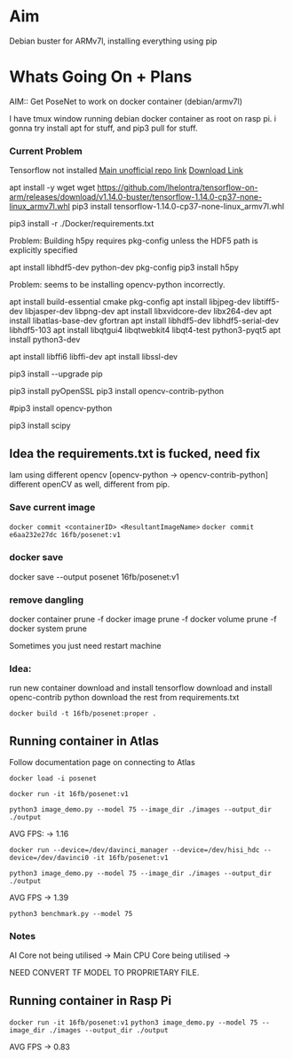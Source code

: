 # Aim
Debian buster for ARMv7l, installing everything using pip


# Whats Going On + Plans
AIM:: Get PoseNet to work on docker container (debian/armv7l)

I have tmux window running debian docker container as root on rasp pi.
i gonna try install apt for stuff, and pip3 pull for stuff.


### Current Problem
Tensorflow not installed 
[Main unofficial repo link](https://github.com/lhelontra/tensorflow-on-arm/releases)
[Download Link](https://github.com/lhelontra/tensorflow-on-arm/releases/download/v1.14.0-buster/tensorflow-1.14.0-cp37-none-linux_armv7l.whl)

apt install -y wget
wget https://github.com/lhelontra/tensorflow-on-arm/releases/download/v1.14.0-buster/tensorflow-1.14.0-cp37-none-linux_armv7l.whl
pip3 install tensorflow-1.14.0-cp37-none-linux_armv7l.whl

pip3 install -r ./Docker/requirements.txt

Problem:
Building h5py requires pkg-config unless the HDF5 path is explicitly specified

apt install libhdf5-dev python-dev pkg-config
pip3 install h5py

Problem:
seems to be installing opencv-python incorrectly.

apt install build-essential cmake pkg-config
apt install libjpeg-dev libtiff5-dev libjasper-dev libpng-dev
apt install libxvidcore-dev libx264-dev
apt install libatlas-base-dev gfortran
apt install libhdf5-dev libhdf5-serial-dev libhdf5-103
apt install libqtgui4 libqtwebkit4 libqt4-test python3-pyqt5
apt install python3-dev

apt install libffi6 libffi-dev 
apt install libssl-dev

pip3 install --upgrade pip

pip3 install pyOpenSSL
pip3 install opencv-contrib-python

#pip3 install opencv-python

pip3 install scipy

## Idea the requirements.txt is fucked, need fix
Iam using different opencv [opencv-python -> opencv-contrib-python]\
different openCV as well, different from pip.


### Save current image
`docker commit <containerID> <ResultantImageName>`
`docker commit e6aa232e27dc 16fb/posenet:v1`


### docker save 
docker save --output posenet 16fb/posenet:v1

### remove dangling
docker container prune -f
docker image prune -f
docker volume prune -f
docker system prune

Sometimes you just need restart machine

### Idea:
run new container
download and install tensorflow
download and install openc-contrib python
download the rest from requirements.txt

`docker build -t 16fb/posenet:proper .`


## Running container in Atlas
Follow documentation page on connecting to Atlas

`docker load -i posenet`

`docker run -it 16fb/posenet:v1`

`python3 image_demo.py --model 75 --image_dir ./images --output_dir ./output`

AVG FPS: -> 1.16

`docker run --device=/dev/davinci_manager --device=/dev/hisi_hdc --device=/dev/davinci0 -it 16fb/posenet:v1`

`python3 image_demo.py --model 75 --image_dir ./images --output_dir ./output`

AVG FPS -> 1.39

`python3 benchmark.py --model 75`

### Notes
AI Core not being utilised ->
Main CPU Core being utilised ->

NEED CONVERT TF MODEL TO PROPRIETARY FILE.


## Running container in Rasp Pi
`docker run -it 16fb/posenet:v1`
`python3 image_demo.py --model 75 --image_dir ./images --output_dir ./output`

AVG FPS -> 0.83